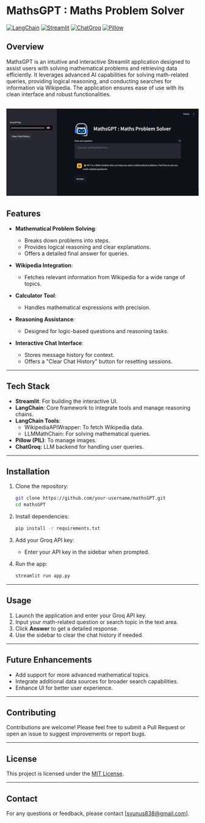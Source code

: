 # MathsGPT : Maths Problem Solver
[![LangChain](https://img.shields.io/badge/LangChain-Framework-blue)](https://langchain.io/) [![Streamlit](https://img.shields.io/badge/Streamlit-User%20Interface-green)](https://streamlit.io/) [![ChatGroq](https://img.shields.io/badge/ChatGroq-Language%20Model-orange)](https://www.groq.com/) [![Pillow](https://img.shields.io/badge/Pillow-Image%20Processing-yellow)](https://python-pillow.org/)


## Overview
MathsGPT is an intuitive and interactive Streamlit application designed to assist users with solving mathematical problems and retrieving data efficiently. It leverages advanced AI capabilities for solving math-related queries, providing logical reasoning, and conducting searches for information via Wikipedia. The application ensures ease of use with its clean interface and robust functionalities.

![](Screenshot.jpg)
---

## Features

- **Mathematical Problem Solving**: 
  - Breaks down problems into steps.
  - Provides logical reasoning and clear explanations.
  - Offers a detailed final answer for queries.

- **Wikipedia Integration**: 
  - Fetches relevant information from Wikipedia for a wide range of topics.

- **Calculator Tool**: 
  - Handles mathematical expressions with precision.

- **Reasoning Assistance**:
  - Designed for logic-based questions and reasoning tasks.

- **Interactive Chat Interface**:
  - Stores message history for context.
  - Offers a "Clear Chat History" button for resetting sessions.

---

## Tech Stack

- **Streamlit**: For building the interactive UI.
- **LangChain**: Core framework to integrate tools and manage reasoning chains.
- **LangChain Tools**:
  - WikipediaAPIWrapper: To fetch Wikipedia data.
  - LLMMathChain: For solving mathematical queries.
- **Pillow (PIL)**: To manage images.
- **ChatGroq**: LLM backend for handling user queries.

---

## Installation

1. Clone the repository:
   ```bash
   git clone https://github.com/your-username/mathsGPT.git
   cd mathsGPT
   ```

2. Install dependencies:
   ```bash
   pip install -r requirements.txt
   ```

3. Add your Groq API key:
   - Enter your API key in the sidebar when prompted.

4. Run the app:
   ```bash
   streamlit run app.py
   ```

---

## Usage

1. Launch the application and enter your Groq API key.
2. Input your math-related question or search topic in the text area.
3. Click **Answer** to get a detailed response.
4. Use the sidebar to clear the chat history if needed.

---

## Future Enhancements

- Add support for more advanced mathematical topics.
- Integrate additional data sources for broader search capabilities.
- Enhance UI for better user experience.

---

## Contributing

Contributions are welcome! Please feel free to submit a Pull Request or open an issue to suggest improvements or report bugs.

---

## License

This project is licensed under the [MIT License](LICENSE).

---

## Contact

For any questions or feedback, please contact [syunus838@gmail.com].
